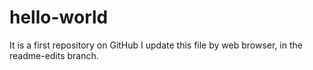 # hello-world
It is a first repository on GitHub
I update this file by web browser, in the readme-edits branch.

